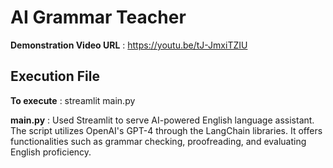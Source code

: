 # AI Grammar Teacher
**Demonstration Video URL** :  https://youtu.be/tJ-JmxiTZIU

## Execution File
**To execute** : streamlit main.py
		    
**main.py** : Used Streamlit  to serve  AI-powered English language assistant. The script utilizes OpenAI's GPT-4 through the LangChain libraries.
It offers functionalities such as grammar checking, proofreading, and evaluating English proficiency.


